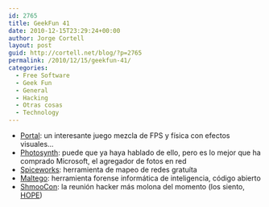 ```yaml
---
id: 2765
title: GeekFun 41
date: 2010-12-15T23:29:24+00:00
author: Jorge Cortell
layout: post
guid: http://cortell.net/blog/?p=2765
permalink: /2010/12/15/geekfun-41/
categories:
  - Free Software
  - Geek Fun
  - General
  - Hacking
  - Otras cosas
  - Technology
---
```

  * <a title="http://store.steampowered.com/app/400/" href="http://store.steampowered.com/app/400/" target="_blank">Portal</a>: un interesante juego mezcla de FPS y física con efectos visuales&#8230;
  * <a title="http://photosynth.net/" href="http://photosynth.net/" target="_blank">Photosynth</a>: puede que ya haya hablado de ello, pero es lo mejor que ha comprado Microsoft, el agregador de fotos en red
  * <a title="http://www.spiceworks.com/free-network-mapping-software/" href="http://www.spiceworks.com/free-network-mapping-software/" target="_blank">Spiceworks</a>: herramienta de mapeo de redes gratuíta
  * <a title="http://www.paterva.com/web5/" href="http://www.paterva.com/web5/" target="_blank">Maltego</a>: herramienta forense informática de inteligencia, código abierto
  * <a title="http://www.shmoocon.org/" href="http://www.shmoocon.org/" target="_blank">ShmooCon</a>: la reunión hacker más molona del momento (los siento, <a title="http://www.hopenumbersix.net/bios.html" href="http://www.hopenumbersix.net/bios.html" target="_blank">HOPE</a>)